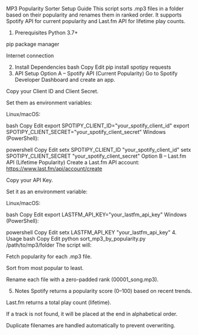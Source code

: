 MP3 Popularity Sorter Setup Guide
This script sorts .mp3 files in a folder based on their popularity and renames them in ranked order.
It supports Spotify API for current popularity and Last.fm API for lifetime play counts.

1. Prerequisites
Python 3.7+

pip package manager

Internet connection

2. Install Dependencies
bash
Copy
Edit
pip install spotipy requests
3. API Setup
Option A – Spotify API (Current Popularity)
Go to Spotify Developer Dashboard and create an app.

Copy your Client ID and Client Secret.

Set them as environment variables:

Linux/macOS:

bash
Copy
Edit
export SPOTIPY_CLIENT_ID="your_spotify_client_id"
export SPOTIPY_CLIENT_SECRET="your_spotify_client_secret"
Windows (PowerShell):

powershell
Copy
Edit
setx SPOTIPY_CLIENT_ID "your_spotify_client_id"
setx SPOTIPY_CLIENT_SECRET "your_spotify_client_secret"
Option B – Last.fm API (Lifetime Popularity)
Create a Last.fm API account: https://www.last.fm/api/account/create

Copy your API Key.

Set it as an environment variable:

Linux/macOS:

bash
Copy
Edit
export LASTFM_API_KEY="your_lastfm_api_key"
Windows (PowerShell):

powershell
Copy
Edit
setx LASTFM_API_KEY "your_lastfm_api_key"
4. Usage
bash
Copy
Edit
python sort_mp3_by_popularity.py /path/to/mp3/folder
The script will:

Fetch popularity for each .mp3 file.

Sort from most popular to least.

Rename each file with a zero-padded rank (00001_song.mp3).

5. Notes
Spotify returns a popularity score (0–100) based on recent trends.

Last.fm returns a total play count (lifetime).

If a track is not found, it will be placed at the end in alphabetical order.

Duplicate filenames are handled automatically to prevent overwriting.
